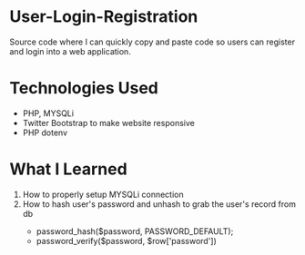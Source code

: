 # User-Login-Registration
Source code where I can quickly copy and paste code so users can register and login into a web application.

# Technologies Used

* PHP, MYSQLi
* Twitter Bootstrap to make website responsive
* PHP dotenv

# What I Learned
<ol>
  <li> How to properly setup MYSQLi connection </li>
  <li>How to hash user's password and unhash to grab the user's record from db </li>
    <ul>
      <li>password_hash($password, PASSWORD_DEFAULT);</li>
      <li>password_verify($password, $row['password'])</li>
    </ul>
</ol>
